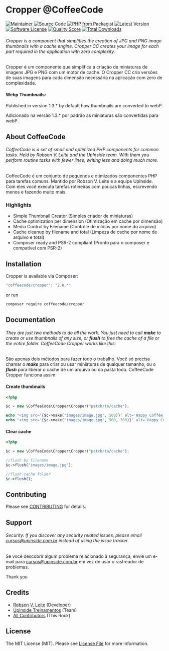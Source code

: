 # Cropper @CoffeeCode

[![Maintainer](http://img.shields.io/badge/maintainer-@robsonvleite-blue.svg?style=flat-square)](https://twitter.com/robsonvleite)
[![Source Code](http://img.shields.io/badge/source-coffeecode/cropper-blue.svg?style=flat-square)](https://github.com/robsonvleite/cropper)
[![PHP from Packagist](https://img.shields.io/packagist/php-v/coffeecode/cropper.svg?style=flat-square)](https://packagist.org/packages/coffeecode/cropper)
[![Latest Version](https://img.shields.io/github/release/robsonvleite/cropper.svg?style=flat-square)](https://github.com/robsonvleite/cropper/releases)
[![Software License](https://img.shields.io/badge/license-MIT-brightgreen.svg?style=flat-square)](LICENSE)
[![Quality Score](https://img.shields.io/scrutinizer/g/robsonvleite/cropper.svg?style=flat-square)](https://scrutinizer-ci.com/g/robsonvleite/cropper)
[![Total Downloads](https://img.shields.io/packagist/dt/coffeecode/cropper.svg?style=flat-square)](https://packagist.org/packages/coffeecode/cropper)

###### Cropper is a component that simplifies the creation of JPG and PNG image thumbnails with a cache engine. Cropper CC creates your image for each part required in the application with zero complexity.

Cropper é um componente que simplifica a criação de miniaturas de imagens JPG e PNG com um motor de cache. O Cropper CC cria versões de suas imagens para cada dimensão necessária na aplicação com zero de complexidade.

#### Webp Thumbnails:

Published in version 1.3.* by default how thumbnails are converted to webP.

Adicionado na versão 1.3.* por padrão as miniaturas são convertidas para webP.

## About CoffeeCode

###### CoffeeCode is a set of small and optimized PHP components for common tasks. Held by Robson V. Leite and the UpInside team. With them you perform routine tasks with fewer lines, writing less and doing much more.

CoffeeCode é um conjunto de pequenos e otimizados componentes PHP para tarefas comuns. Mantido por Robson V. Leite e a equipe UpInside. Com eles você executa tarefas rotineiras com poucas linhas, escrevendo menos e fazendo muito mais.

### Highlights

- Simple Thumbnail Creator (Simples criador de miniaturas)
- Cache optimization per dimension (Otimização em cache por dimensão)
- Media Control by Filename (Contrôle de mídias por nome do arquivo)
- Cache cleanup by filename and total (Limpeza de cache por nome de arquivo e total)
- Composer ready and PSR-2 compliant (Pronto para o composer e compatível com PSR-2)

## Installation

Cropper is available via Composer:

```bash
"coffeecode/cropper": "2.0.*"
```

or run

```bash
composer require coffeecode/cropper
```

## Documentation

###### They are just two methods to do all the work. You just need to call ***make*** to create or use thumbnails of any size, or ***flush*** to free the cache of a file or the entire folder. CoffeeCode Cropper works like this:

São apenas dois métodos para fazer todo o trabalho. Você só precisa chamar o ***make*** para criar ou usar miniaturas de qualquer tamanho, ou o ***flush*** para liberar o cache de um arquivo ou da pasta toda. CoffeeCode Cropper funciona assim:

#### Create thumbnails

```php
<?php

$c = new \CoffeeCode\Cropper\Cropper("patch/to/cache");

echo "<img src='{$c->make("images/image.jpg", 500)}' alt='Happy Coffee' title='Happy Coffee'>";
echo "<img src='{$c->make("images/image.jpg", 500, 300)}' alt='Happy Coffee' title='Happy Coffee'>";
```

#### Clear cache

```php
<?php

$c = new \CoffeeCode\Cropper\Cropper("patch/to/cache");

//flush by filename
$c->flush("images/image.jpg");

//flush cache folder
$c->flush();
```

## Contributing

Please see [CONTRIBUTING](https://github.com/robsonvleite/cropper/blob/master/CONTRIBUTING.md) for details.

## Support

###### Security: If you discover any security related issues, please email cursos@upinside.com.br instead of using the issue tracker.

Se você descobrir algum problema relacionado à segurança, envie um e-mail para cursos@upinside.com.br em vez de usar o rastreador de problemas.

Thank you

## Credits

- [Robson V. Leite](https://github.com/robsonvleite) (Developer)
- [UpInside Treinamentos](https://github.com/upinside) (Team)
- [All Contributors](https://github.com/robsonvleite/cropper/contributors) (This Rock)

## License

The MIT License (MIT). Please see [License File](https://github.com/robsonvleite/cropper/blob/master/LICENSE) for more information.